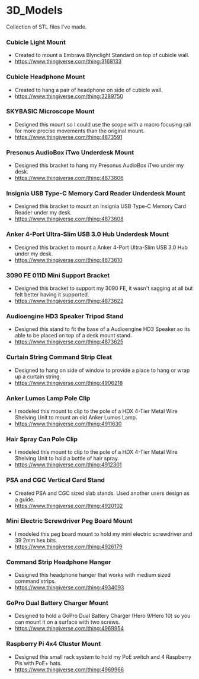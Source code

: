 # 3D_Models
Collection of STL files I've made. 

### Cubicle Light Mount
- Created to mount a Embrava Blynclight Standard on top of cubicle wall. 
- https://www.thingiverse.com/thing:3168133

### Cubicle Headphone Mount
- Created to hang a pair of headphone on side of cubicle wall. 
- https://www.thingiverse.com/thing:3289750

### SKYBASIC Microscope Mount
- Designed this mount so I could use the scope with a macro focusing rail for more precise movements than the original mount.
- https://www.thingiverse.com/thing:4873591

### Presonus AudioBox iTwo Underdesk Mount
- Designed this bracket to hang my Presonus AudioBox iTwo under my desk.
- https://www.thingiverse.com/thing:4873606

### Insignia USB Type-C Memory Card Reader Underdesk Mount
- Designed this bracket to mount an Insignia USB Type-C Memory Card Reader under my desk.
- https://www.thingiverse.com/thing:4873608

### Anker 4-Port Ultra-Slim USB 3.0 Hub Underdesk Mount
- Designed this bracket to mount a Anker 4-Port Ultra-Slim USB 3.0 Hub under my desk.
- https://www.thingiverse.com/thing:4873610

### 3090 FE 011D Mini Support Bracket
- Designed this bracket to support my 3090 FE, it wasn't sagging at all but felt better having it supported.
- https://www.thingiverse.com/thing:4873622

### Audioengine HD3 Speaker Tripod Stand
- Designed this stand to fit the base of a Audioengine HD3 Speaker so its able to be placed on top of a desk mount stand.
- https://www.thingiverse.com/thing:4873625

### Curtain String Command Strip Cleat
- Designed to hang on side of window to provide a place to hang or wrap up a curtain string.
- https://www.thingiverse.com/thing:4906218

### Anker Lumos Lamp Pole Clip
- I modeled this mount to clip to the pole of a HDX 4-Tier Metal Wire Shelving Unit to mount an old Anker Lumos Lamp.
- https://www.thingiverse.com/thing:4911630

### Hair Spray Can Pole Clip
- I modeled this mount to clip to the pole of a HDX 4-Tier Metal Wire Shelving Unit to hold a bottle of hair spray.
- https://www.thingiverse.com/thing:4912301

### PSA and CGC Vertical Card Stand
- Created PSA and CGC sized slab stands. Used another users design as a guide.
- https://www.thingiverse.com/thing:4920102

### Mini Electric Screwdriver Peg Board Mount
- I modeled this peg board mount to hold my mini electric screwdriver and 39 2mm hex bits.
- https://www.thingiverse.com/thing:4926179

### Command Strip Headphone Hanger
- Designed this headphone hanger that works with medium sized command strips.
- https://www.thingiverse.com/thing:4934093

### GoPro Dual Battery Charger Mount
- Designed to hold a GoPro Dual Battery Charger (Hero 9/Hero 10) so you can mount it on a surface with two screws.
- https://www.thingiverse.com/thing:4969954

### Raspberry Pi 4x4 Cluster Mount
- Designed this small rack system to hold my PoE switch and 4 Raspberry Pis with PoE+ hats.
- https://www.thingiverse.com/thing:4969966
